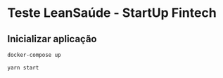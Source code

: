 # Teste LeanSaúde - StartUp Fintech

## Inicializar aplicação

```bash
docker-compose up
```

```bash
yarn start
```
